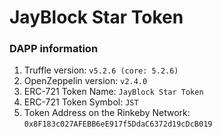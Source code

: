 

# JayBlock Star Token

### DAPP information
1. Truffle version: `v5.2.6 (core: 5.2.6)`
2. OpenZeppelin version: `v2.4.0`
3. ERC-721 Token Name: `JayBlock Star Token`
4. ERC-721 Token Symbol: `JST`
5. Token Address on the Rinkeby Network: `0x8F183c027AFEBB6eE917f5DdaC6372d19cDcB019`

